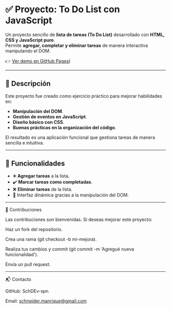 # ✅ Proyecto: To Do List con JavaScript

Un proyecto sencillo de **lista de tareas (To Do List)** desarrollado con **HTML, CSS y JavaScript puro**.  
Permite **agregar, completar y eliminar tareas** de manera interactiva manipulando el DOM.

👉 [Ver demo en GitHub Pages](https://schdev-spn.github.io/To-Do-List---Js/)) <!-- Cambia la URL -->

---

## 🚀 Descripción
Este proyecto fue creado como ejercicio práctico para mejorar habilidades en:
- **Manipulación del DOM**.
- **Gestión de eventos en JavaScript**.
- **Diseño básico con CSS**.
- **Buenas prácticas en la organización del código**.

El resultado es una aplicación funcional que gestiona tareas de manera sencilla e intuitiva.

---

## 📂 Funcionalidades
- ➕ **Agregar tareas** a la lista.
- ✔️ **Marcar tareas como completadas**.
- ❌ **Eliminar tareas** de la lista.
- 🔄 Interfaz dinámica gracias a la manipulación del DOM.

---

🤝 Contribuciones

Las contribuciones son bienvenidas.
Si deseas mejorar este proyecto:

Haz un fork del repositorio.

Crea una rama (git checkout -b mi-mejora).

Realiza tus cambios y commit (git commit -m 'Agregué nueva funcionalidad').

Envía un pull request.

---

📬 Contacto

GitHub: SchDEv-spn

Email: schneider.manrique@gmail.com

